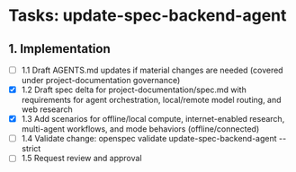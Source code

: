 # Tasks: update-spec-backend-agent

## 1. Implementation
- [ ] 1.1 Draft AGENTS.md updates if material changes are needed (covered under project-documentation governance)
- [x] 1.2 Draft spec delta for project-documentation/spec.md with requirements for agent orchestration, local/remote model routing, and web research
- [x] 1.3 Add scenarios for offline/local compute, internet-enabled research, multi-agent workflows, and mode behaviors (offline/connected)
- [ ] 1.4 Validate change: openspec validate update-spec-backend-agent --strict
- [ ] 1.5 Request review and approval
